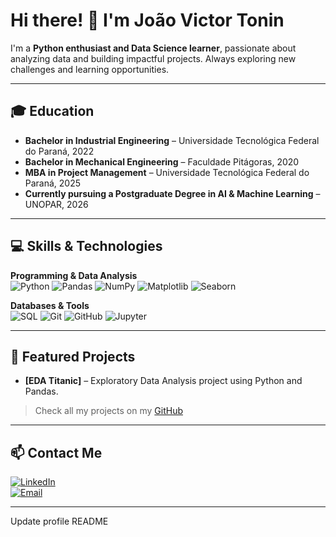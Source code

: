 # Hi there! 👋 I'm João Victor Tonin

I'm a **Python enthusiast and Data Science learner**, passionate about analyzing data and building impactful projects. Always exploring new challenges and learning opportunities.  

---

## 🎓 Education
- **Bachelor in Industrial Engineering** – Universidade Tecnológica Federal do Paraná, 2022
- **Bachelor in Mechanical Engineering** – Faculdade Pitágoras, 2020
- **MBA in Project Management** – Universidade Tecnológica Federal do Paraná, 2025
- **Currently pursuing a Postgraduate Degree in AI & Machine Learning** – UNOPAR, 2026

---

## 💻 Skills & Technologies

**Programming & Data Analysis**  
![Python](https://img.shields.io/badge/Python-3776AB?style=for-the-badge&logo=python&logoColor=white)
![Pandas](https://img.shields.io/badge/Pandas-150458?style=for-the-badge&logo=pandas&logoColor=white)
![NumPy](https://img.shields.io/badge/NumPy-013243?style=for-the-badge&logo=numpy&logoColor=white)
![Matplotlib](https://img.shields.io/badge/Matplotlib-F3766E?style=for-the-badge&logo=matplotlib&logoColor=white)
![Seaborn](https://img.shields.io/badge/Seaborn-77AADD?style=for-the-badge&logo=seaborn&logoColor=white)

**Databases & Tools**  
![SQL](https://img.shields.io/badge/SQL-4479A1?style=for-the-badge&logo=postgresql&logoColor=white)
![Git](https://img.shields.io/badge/Git-F05032?style=for-the-badge&logo=git&logoColor=white)
![GitHub](https://img.shields.io/badge/GitHub-181717?style=for-the-badge&logo=github&logoColor=white)
![Jupyter](https://img.shields.io/badge/Jupyter-F37626?style=for-the-badge&logo=jupyter&logoColor=white)

---

## 📂 Featured Projects
- **[EDA Titanic]** – Exploratory Data Analysis project using Python and Pandas.  


> Check all my projects on my [GitHub](https://github.com/jvictortonin?tab=repositories)


---

## 📫 Contact Me
[![LinkedIn](https://img.shields.io/badge/LinkedIn-0077B5?style=for-the-badge&logo=linkedin&logoColor=white)](https://www.linkedin.com/in/jvictortonin)  
[![Email](https://img.shields.io/badge/Email-D14836?style=for-the-badge&logo=gmail&logoColor=white)](mailto:jvictortonin@gmail.com)

---


Update profile README


